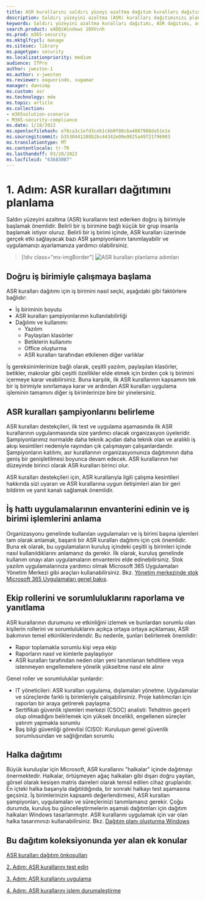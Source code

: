 ```yaml
---
title: ASR kurallarını saldırı yüzeyi azaltma dağıtım kuralları dağıtımı
description: Saldırı yüzeyini azaltma (ASR) kuralları dağıtımınızı planlamak için kılavuz sağlar.
keywords: Saldırı yüzeyini azaltma kuralları dağıtımı, ASR dağıtımı, asr kurallarını etkinleştirme, ASR'yi yapılandırma, izinsiz giriş engelleme sistemi, koruma kuralları, istismardan koruma kuralları, istismardan koruma kuralları, bulaşma önleme kuralları, Uç nokta için Microsoft Defender, ASR kurallarını yapılandırma
search.product: eADQiWindows 10XVcnh
ms.prod: m365-security
ms.mktglfcycl: manage
ms.sitesec: library
ms.pagetype: security
ms.localizationpriority: medium
audience: ITPro
author: jweston-1
ms.author: v-jweston
ms.reviewer: oogunrinde, sugamar
manager: dansimp
ms.custom: asr
ms.technology: mde
ms.topic: article
ms.collection:
- m365solution-scenario
- M365-security-compliance
ms.date: 1/18/2022
ms.openlocfilehash: e76ca3c1efd3ceb1cbb0f80cba4867988da51e1e
ms.sourcegitcommit: b3530441288b2bc44342e00e9025a49721796903
ms.translationtype: MT
ms.contentlocale: tr-TR
ms.lasthandoff: 03/20/2022
ms.locfileid: "63683087"
---
```

# <a name="step-1-plan-asr-rules-deployment"></a>1. Adım: ASR kuralları dağıtımını planlama

Saldırı yüzeyini azaltma (ASR) kurallarını test ederken doğru iş birimiyle başlamak önemlidir. Belirli bir iş birimine bağlı küçük bir grup insanla başlamak istiyor oluruz. Belirli bir iş birimi içinde, ASR kuralları üzerinde gerçek etki sağlayacak bazı ASR şampiyonlarını tanımlayabilir ve uygulamanızı ayarlamanıza yardımcı olabilirsiniz.

> [!div class="mx-imgBorder"]
> ![ASR kuralları planlama adımları](images/asr-rules-planning-steps.png)

## <a name="start-with-the-right-business-unit"></a>Doğru iş birimiyle çalışmaya başlama

ASR kuralları dağıtımı için iş birimini nasıl seçki, aşağıdaki gibi faktörlere bağlıdır:

- İş biriminin boyutu
- ASR kuralları şampiyonlarının kullanılabilirliği  
- Dağılımı ve kullanımı:
  - Yazılım
  - Paylaşılan klasörler
  - Betiklerin kullanımı
  - Office oluşturma
  - ASR kuralları tarafından etkilenen diğer varlıklar

İş gereksinimlerinize bağlı olarak, çeşitli yazılım, paylaşılan klasörler, betikler, makrolar gibi çeşitli özellikler elde etmek için birden çok iş birimini içermeye karar veabilirsiniz. Buna karşılık, ilk ASR kurallarının kapsamını tek bir iş birimiyle sınırlamaya karar ve ardından ASR kuralları uygulama işleminin tamamını diğer iş birimlerinize bire bir yinelersiniz.

## <a name="identify-asr--rules-champions"></a>ASR kuralları şampiyonlarını belirleme

ASR kuralları destekçileri, ilk test ve uygulama aşamasında ilk ASR kurallarının uygulanmasında size yardımcı olacak organizasyon üyeleridir. Şampiyonlarımız normalde daha teknik açıdan daha teknik olan ve aralıklı iş akışı kesintileri nedeniyle rayından çık çalışmayan çalışanlardandır. Şampiyonların katılımı, asr kurallarının organizasyonunıza dağıtımının daha geniş bir genişletilmesi boyunca devam edecek. ASR kurallarının her düzeyinde birinci olarak ASR kuralları birinci olur.

ASR kuralları destekçileri için, ASR kurallarıyla ilgili çalışma kesintileri hakkında sizi uyaran ve ASR kurallarına uygun iletişimleri alan bir geri bildirim ve yanıt kanalı sağlamak önemlidir.

## <a name="get-inventory-of-line-of-business-apps-and-understand-the-business-unit-processes"></a>İş hattı uygulamalarının envanterini edinin ve iş birimi işlemlerini anlama

Organizasyonu genelinde kullanılan uygulamaları ve iş birimi başına işlemleri tam olarak anlamak, başarılı bir ASR kuralları dağıtımı için çok önemlidir. Buna ek olarak, bu uygulamaların kuruluş içindeki çeşitli iş birimleri içinde nasıl kullanıldıklarını anlamanız da gerekir.
İlk olarak, kuruluş genelinde kullanım onayı alan uygulamaların envanterini elde edinebilirsiniz. Stok yazılım uygulamalarınıza yardımcı olmak Microsoft 365 Uygulamaları Yönetim Merkezi gibi araçları kullanabilirsiniz. Bkz. [Yönetim merkezinde stok Microsoft 365 Uygulamaları genel bakış](/deployoffice/admincenter/inventory).

## <a name="define-reporting-and-response-team-roles-and-responsibilities"></a>Ekip rollerini ve sorumluluklarını raporlama ve yanıtlama

ASR kurallarının durumunu ve etkinliğini izlemek ve bunlardan sorumlu olan kişilerin rollerini ve sorumluluklarını açıkça ortaya ortaya açıklaması, ASR bakımının temel etkinliklerindendir. Bu nedenle, şunları belirlemek önemlidir:

- Rapor toplamakla sorumlu kişi veya ekip
- Raporların nasıl ve kimlerle paylaşılıyor
- ASR kuralları tarafından neden olan yeni tanımlanan tehditlere veya istenmeyen engellemelere yönelik yükseltme nasıl ele alınır

Genel roller ve sorumluluklar şunlardır:

- IT yöneticileri: ASR kuralları uygulama, dışlamaları yönetme. Uygulamalar ve süreçlerde farklı iş birimleriyle çalışabilirsiniz. Proje katılımcıları için raporları bir araya getirerek paylaşma
- Sertifikalı güvenlik işlemleri merkezi (CSOC) analisti: Tehditnin geçerli olup olmadığını belirlemek için yüksek öncelikli, engellenen süreçler yatırım yapmakla sorumlu
- Baş bilgi güvenliği görevlisi (CISO): Kuruluşun genel güvenlik sorumlusundan ve sağlığından sorumlu

## <a name="ring-deployment"></a>Halka dağıtımı

Büyük kuruluşlar için Microsoft, ASR kurallarını "halkalar" içinde dağıtmayı önermektedir. Halkalar, örtüşmeyen ağaç halkaları gibi dışarı doğru yayılan, görsel olarak kesişen matris daireleri olarak temsil edilen cihaz gruplarıdır. En içteki halka başarıyla dağıtıldığında, bir sonraki halkayı test aşamasına geçsiniz. İş birimlerinizin kapsamlı değerlendirmesi, ASR kuralları şampiyonları, uygulamaları ve süreçlerinizi tanımlamanız gerekir.
Çoğu durumda, kuruluş bu güncelleştirmelerin aşamalı dağıtımları için dağıtım halkaları Windows tasarlanmıştır. ASR kurallarını uygulamak için var olan halka tasarımınızı kullanabilirsiniz.
Bkz. [Dağıtım planı oluşturma Windows](/windows/deployment/update/create-deployment-plan)

## <a name="additional-topics-in-this-deployment-collection"></a>Bu dağıtım koleksiyonunda yer alan ek konular

[ASR kuralları dağıtım önkoşulları](attack-surface-reduction-rules-deployment.md)

[2. Adım: ASR kurallarını test edin](attack-surface-reduction-rules-deployment-test.md)

[3. Adım: ASR kurallarını uygulama](attack-surface-reduction-rules-deployment-implement.md)

[4. Adım: ASR kurallarını işlem durumaleştirme](attack-surface-reduction-rules-deployment-operationalize.md)
